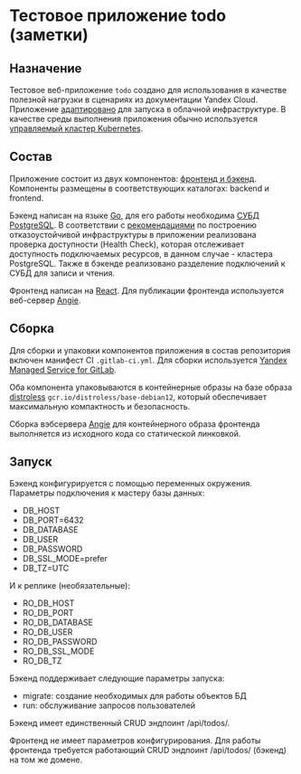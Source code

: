 # Тестовое приложение todo (заметки)

## Назначение

Тестовое веб-приложение `todo` создано для использования в качестве полезной нагрузки в сценариях из документации Yandex Cloud. Приложение [адаптировано](https://12factor.net/) для запуска в облачной инфраструктуре. В качестве среды выполнения приложения обычно используется [управляемый кластер Kubernetes](https://yandex.cloud/ru/docs/managed-kubernetes/concepts/#kubernetes-cluster). 

## Состав

Приложение состоит из двух компонентов: [фронтенд и бэкенд](https://ru.wikipedia.org/wiki/Фронтенд). Компоненты размещены в соответствующих каталогах: backend и frontend.

Бэкенд написан на языке [Go](https://go.dev/), для его работы необходима [СУБД PostgreSQL](https://www.postgresql.org/). В соответствии с [рекомендациями](https://yandex.cloud/ru/docs/architecture/fault-tolerance) по построению отказоустойчивой инфраструктуры в приложении реализована проверка доступности (Health Check), которая отслеживает доступность подключаемых ресурсов, в данном случае - кластера PostgreSQL. Также в бэкенде реализовано разделение подключений к СУБД для записи и чтения.

Фронтенд написан на [React](https://react.dev/). Для публикации фронтенда используется веб-сервер [Angie](https://angie.software/angie/).

## Сборка

Для сборки и упаковки компонентов приложения в состав репозитория включен манифест CI `.gitlab-ci.yml`. Для сборки используется [Yandex Managed Service for GitLab](https://yandex.cloud/ru/docs/managed-gitlab/).

Оба компонента упаковываются в контейнерные образы на базе образа [distroless](https://github.com/GoogleContainerTools/distroless) `gcr.io/distroless/base-debian12`, который обеспечивает максимальную компактность и безопасность.

Сборка вэбсервера [Angie](https://angie.software/angie/) для контейнерного образа фронтенда выполняется из исходного кода со статической линковкой.

## Запуск

Бэкенд конфигурируется с помощью переменных окружения. Параметры подключения к мастеру базы данных:
  - DB_HOST
  - DB_PORT=6432
  - DB_DATABASE
  - DB_USER
  - DB_PASSWORD
  - DB_SSL_MODE=prefer
  - DB_TZ=UTC

И к реплике (необязательные):
  - RO_DB_HOST
  - RO_DB_PORT
  - RO_DB_DATABASE
  - RO_DB_USER
  - RO_DB_PASSWORD
  - RO_DB_SSL_MODE
  - RO_DB_TZ

Бэкенд поддерживает следующие параметры запуска:
  - migrate: создание необходимых для работы объектов БД
  - run: обслуживание запросов пользователей

Бэкенд имеет единственный CRUD эндпоинт /api/todos/.

Фронтенд не имеет параметров конфигурирования. Для работы фронтенда требуется работающий CRUD эндпоинт /api/todos/ (бэкенд) на том же домене. 